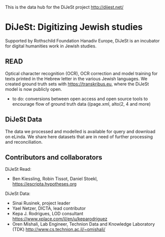This is the data hub for the DiJeSt project http://dijest.net/

# DiJeSt: Digitizing Jewish studies

Supported by Rothschild Foundation Hanadiv Europe, DiJeSt is an incubator for digital humanities work in Jewish studies. 

## READ
Optical character recognition (OCR), OCR correction and model training for texts printed in the Hebrew letter in the various Jewish languages. We created ground truth sets with https://transkribus.eu, where the DiJeSt model is now publicly open.
* to do:  conversions between open access and open source tools to encourage flow of ground truth data ((page.xml, alto(2, 4 and more)

## DiJeSt Data
The data we processed and modelled is available for query and download on eLinda.  We share here datasets that are in need of further processing and reconciliation.

 

## Contributors and collaborators

DiJeSt Read:
* Ben Kiessling, Robin Tissot, Daniel Stoekl, https://escripta.hypotheses.org

DiJeSt Data:
* Sinai Rusinek, project leader
* Yael Netzer, DICTA, lead contributor 
* Kepa J. Rodrigues, LOD consultant https://www.xplace.com/il/en/u/keparodriguez
* Oren Mishali, Lab Engineer, Technion Data and Knowledge Laboratory (TDK) http://www.cs.technion.ac.il/~omishali/
